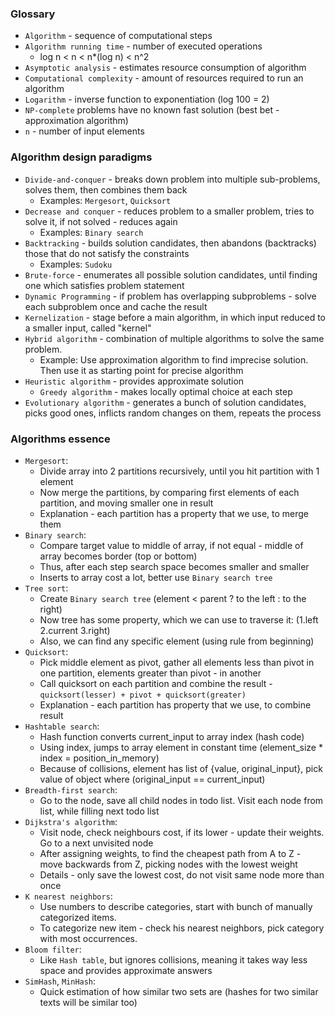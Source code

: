 ### Glossary
* `Algorithm` - sequence of computational steps
* `Algorithm running time` - number of executed operations
    * log n < n < n*(log n) < n^2
* `Asymptotic analysis` - estimates resource consumption of algorithm
* `Computational complexity` - amount of resources required to run an algorithm
* `Logarithm` - inverse function to exponentiation (log 100 = 2)
* `NP-complete` problems have no known fast solution (best bet - approximation algorithm)
* `n` - number of input elements

### Algorithm design paradigms
* `Divide-and-conquer` - breaks down problem into multiple sub-problems, solves them, then combines them back
    * Examples: `Mergesort`, `Quicksort`
* `Decrease and conquer` - reduces problem to a smaller problem, tries to solve it, if not solved - reduces again
    * Examples: `Binary search`
* `Backtracking` - builds solution candidates, then abandons (backtracks) those that do not satisfy the constraints
    * Examples: `Sudoku`
* `Brute-force` - enumerates all possible solution candidates, until finding one which satisfies problem statement
* `Dynamic Programming` - if problem has overlapping subproblems - solve each subproblem once and cache the result
* `Kernelization` - stage before a main algorithm, in which input reduced to a smaller input, called "kernel" 
* `Hybrid algorithm` - combination of multiple algorithms to solve the same problem.
    * Example: Use approximation algorithm to find imprecise solution. Then use it as starting point for precise algorithm
* `Heuristic algorithm` - provides approximate solution
    * `Greedy algorithm` - makes locally optimal choice at each step
* `Evolutionary algorithm` - generates a bunch of solution candidates, picks good ones, inflicts random changes on them, repeats the process

### Algorithms essence
* `Mergesort`:
    * Divide array into 2 partitions recursively, until you hit partition with 1 element
    * Now merge the partitions, by comparing first elements of each partition, and moving smaller one in result
    * Explanation - each partition has a property that we use, to merge them
* `Binary search`:
    * Compare target value to middle of array, if not equal - middle of array becomes border (top or bottom)
    * Thus, after each step search space becomes smaller and smaller
    * Inserts to array cost a lot, better use `Binary search tree`
* `Tree sort`: 
    * Create `Binary search tree` (element < parent ? to the left : to the right)
    * Now tree has some property, which we can use to traverse it: (1.left 2.current 3.right)
    * Also, we can find any specific element (using rule from beginning)
* `Quicksort`:
    * Pick middle element as pivot, gather all elements less than pivot in one partition, elements greater than pivot - in another 
    * Call quicksort on each partition and combine the result - `quicksort(lesser) + pivot + quicksort(greater)`
    * Explanation - each partition has property that we use, to combine result
* `Hashtable search`:
    * Hash function converts current_input to array index (hash code)
    * Using index, jumps to array element in constant time (element_size * index = position_in_memory)
    * Because of collisions, element has list of {value, original_input}, pick value of object where (original_input == current_input)
* `Breadth-first search`:
    * Go to the node, save all child nodes in todo list. Visit each node from list, while filling next todo list
* `Dijkstra's algorithm`:
    * Visit node, check neighbours cost, if its lower - update their weights. Go to a next unvisited node
    * After assigning weights, to find the cheapest path from A to Z - move backwards from Z, picking nodes with the lowest weight
    * Details - only save the lowest cost, do not visit same node more than once
* `K nearest neighbors`:
    * Use numbers to describe categories, start with bunch of manually categorized items.
    * To categorize new item - check his nearest neighbors, pick category with most occurrences.
* `Bloom filter`:
    * Like `Hash table`, but ignores collisions, meaning it takes way less space and provides approximate answers
* `SimHash`, `MinHash`:
    * Quick estimation of how similar two sets are (hashes for two similar texts will be similar too)
